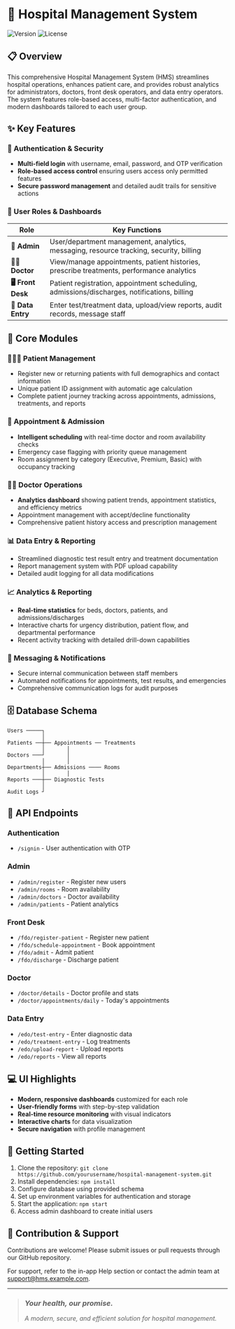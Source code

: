# 🏥 Hospital Management System

![Version](https://img.shields.io/badge/version-1.0-blue)
![License](https://img.shields.io/badge/license-MIT-green)

## 📋 Overview

This comprehensive Hospital Management System (HMS) streamlines hospital operations, enhances patient care, and provides robust analytics for administrators, doctors, front desk operators, and data entry operators. The system features role-based access, multi-factor authentication, and modern dashboards tailored to each user group.

## ✨ Key Features

### 🔐 Authentication & Security

- **Multi-field login** with username, email, password, and OTP verification
- **Role-based access control** ensuring users access only permitted features
- **Secure password management** and detailed audit trails for sensitive actions

### 👥 User Roles & Dashboards

| Role | Key Functions |
|------|--------------|
| **👑 Admin** | User/department management, analytics, messaging, resource tracking, security, billing |
| **👨‍⚕️ Doctor** | View/manage appointments, patient histories, prescribe treatments, performance analytics |
| **🖥️ Front Desk** | Patient registration, appointment scheduling, admissions/discharges, notifications, billing |
| **📝 Data Entry** | Enter test/treatment data, upload/view reports, audit records, message staff |

## 🧩 Core Modules

### 🧑‍🤝‍🧑 Patient Management

- Register new or returning patients with full demographics and contact information
- Unique patient ID assignment with automatic age calculation
- Complete patient journey tracking across appointments, admissions, treatments, and reports

### 📅 Appointment & Admission

- **Intelligent scheduling** with real-time doctor and room availability checks
- Emergency case flagging with priority queue management
- Room assignment by category (Executive, Premium, Basic) with occupancy tracking

### 👨‍⚕️ Doctor Operations

- **Analytics dashboard** showing patient trends, appointment statistics, and efficiency metrics
- Appointment management with accept/decline functionality
- Comprehensive patient history access and prescription management

### 📊 Data Entry & Reporting

- Streamlined diagnostic test result entry and treatment documentation
- Report management system with PDF upload capability
- Detailed audit logging for all data modifications

### 📈 Analytics & Reporting

- **Real-time statistics** for beds, doctors, patients, and admissions/discharges
- Interactive charts for urgency distribution, patient flow, and departmental performance
- Recent activity tracking with detailed drill-down capabilities

### 💬 Messaging & Notifications

- Secure internal communication between staff members
- Automated notifications for appointments, test results, and emergencies
- Comprehensive communication logs for audit purposes

## 🗄️ Database Schema

```
Users ─────┐
           │
Patients ──┼── Appointments ── Treatments
           │       │
Doctors ───┘       │
           │       │
Departments┼── Admissions ──── Rooms
           │       │
Reports ───┼── Diagnostic Tests
           │
Audit Logs ┘
```

## 🔌 API Endpoints

### Authentication
- `/signin` - User authentication with OTP

### Admin
- `/admin/register` - Register new users
- `/admin/rooms` - Room availability
- `/admin/doctors` - Doctor availability
- `/admin/patients` - Patient analytics

### Front Desk
- `/fdo/register-patient` - Register new patient
- `/fdo/schedule-appointment` - Book appointment
- `/fdo/admit` - Admit patient
- `/fdo/discharge` - Discharge patient

### Doctor
- `/doctor/details` - Doctor profile and stats
- `/doctor/appointments/daily` - Today's appointments

### Data Entry
- `/edo/test-entry` - Enter diagnostic data
- `/edo/treatment-entry` - Log treatments
- `/edo/upload-report` - Upload reports
- `/edo/reports` - View all reports

## 💻 UI Highlights

- **Modern, responsive dashboards** customized for each role
- **User-friendly forms** with step-by-step validation
- **Real-time resource monitoring** with visual indicators
- **Interactive charts** for data visualization
- **Secure navigation** with profile management

## 🚀 Getting Started

1. Clone the repository: `git clone https://github.com/yourusername/hospital-management-system.git`
2. Install dependencies: `npm install`
3. Configure database using provided schema
4. Set up environment variables for authentication and storage
5. Start the application: `npm start`
6. Access admin dashboard to create initial users

## 🤝 Contribution & Support

Contributions are welcome! Please submit issues or pull requests through our GitHub repository.

For support, refer to the in-app Help section or contact the admin team at support@hms.example.com.

---

> ### *Your health, our promise.*
> *A modern, secure, and efficient solution for hospital management.*
